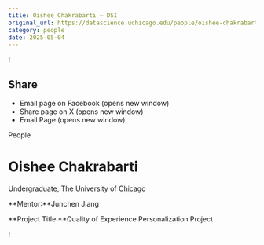 ```yaml
---
title: Oishee Chakrabarti – DSI
original_url: https://datascience.uchicago.edu/people/oishee-chakrabarti
category: people
date: 2025-05-04
---
```


<!-- Table-like structure detected -->

!

## Share

* Email page on Facebook (opens new window)
* Share page on X (opens new window)
* Email Page (opens new window)

<!-- Table-like structure detected -->

People

# Oishee Chakrabarti

Undergraduate, The University of Chicago

**Mentor:**Junchen Jiang

**Project Title:**Quality of Experience Personalization Project

!